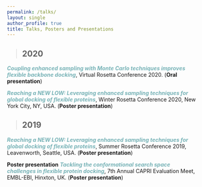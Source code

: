 ```yaml
---
permalink: /talks/
layout: single
author_profile: true
title: Talks, Posters and Presentations
---
```


>## 2020

<span style="color:#78b3b7">***Coupling enhanced sampling with Monte Carlo techniques improves flexible backbone docking***</span>, Virtual Rosetta Conference 2020.
(**Oral presentation**)

<span style="color:#78b3b7">***Reaching a NEW LOW: Leveraging enhanced sampling techniques for global docking of flexible proteins***</span>, Winter Rosetta Conference 2020, New York City, NY, USA. (**Poster presentation**)

>## 2019

<span style="color:#78b3b7">***Reaching a NEW LOW: Leveraging enhanced sampling techniques for global docking of flexible proteins***</span>, Summer Rosetta Conference 2019, Leavenworth, Seattle, USA. (**Poster presentation**)

**Poster presentation**
<span style="color:#78b3b7">***Tackling the conformational search space challenges in flexible protein docking***</span>, 7th Annual CAPRI Evaluation Meet, EMBL-EBI, Hinxton, UK. (**Poster presentation**)
